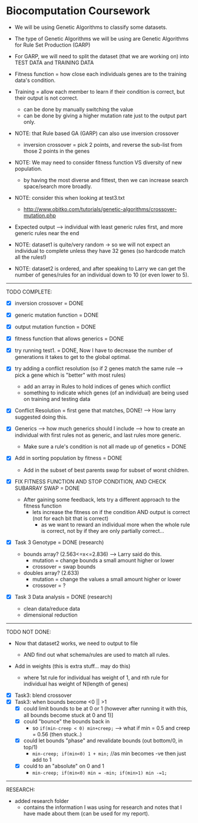 # Biocomputation Coursework

- We will be using Genetic Algorithms to classify some datasets.

- The type of Genetic Algorithms we will be using are Genetic Algorithms for Rule Set Production (GARP)

- For GARP, we will need to split the dataset (that we are working on) into TEST DATA and TRAINING DATA

- Fitness function = how close each individuals genes are to the training data's condition.

- Training = allow each member to learn if their condition is correct, but their output is not correct.
  - can be done by manually switching the value
  - can be done by giving a higher mutation rate just to the output part only.

- NOTE: that Rule based GA (GARP) can also use inversion crossover
  - inversion crossover = pick 2 points, and reverse the sub-list from those 2 points in the genes

- NOTE: We may need to consider fitness function VS diversity of new population.
  - by having the most diverse and fittest, then we can increase search space/search more broadly.

- NOTE: consider this when looking at test3.txt
  - http://www.obitko.com/tutorials/genetic-algorithms/crossover-mutation.php

- Expected output --> individual with least generic rules first, and more generic rules near the end

- NOTE: dataset1 is quite/very random -> so we will not expect an individual to complete unless they have 32 genes (so hardcode match all the rules!)
- NOTE: dataset2 is ordered, and after speaking to Larry we can get the number of genes/rules for an individual down to 10 (or even lower to 5).

------------------------------------------

TODO COMPLETE:

- [x] inversion crossover = DONE

- [x] generic mutation function = DONE

- [x] output mutation function = DONE

- [x] fitness function that allows generics = DONE

- [x] try running test1. = DONE, Now I have to decrease the number of generations it takes to get to the global optimal.

- [x] try adding a conflict resolution (so if 2 genes match the same rule --> pick a gene which is "better" with most rules)
  - add an array in Rules to hold indices of genes which conflict
  - something to indicate which genes (of an individual) are being used on training and testing data

- [x] Conflict Resolution = first gene that matches, DONE! --> How larry suggested doing this.

- [x] Generics --> how much generics should I include --> how to create an individual with first rules not as generic, and last rules more generic.
  - Make sure a rule's condition is not all made up of genetics = DONE

- [x] Add in sorting population by fitness = DONE
  - Add in the subset of best parents swap for subset of worst children.

- [x] FIX FITNESS FUNCTION AND STOP CONDITION, AND CHECK SUBARRAY SWAP = DONE
  - After gaining some feedback, lets try a different approach to the fitness function
    - lets increase the fitness on if the condition AND output is correct (not for each bit that is correct)
      - as we want to reward an individual more when the whole rule is correct, not by if they are only partially correct...

- [x] Task 3 Genotype = DONE (research)
  - bounds array? (2.563<=x<=2.836) --> Larry said do this.
    - mutation = change bounds a small amount higher or lower
    - crossover = swap bounds
  - doubles array? (2.633)
    - mutation = change the values a small amount higher or lower
    - crossover = ?

- [x] Task 3 Data analysis = DONE (research)
  - clean data/reduce data
  - dimensional reduction

------------------------------------------------

TODO NOT DONE:

- Now that dataset2 works, we need to output to file
  - AND find out what schema/rules are used to match all rules.

- Add in weights (this is extra stuff... may do this)
  - where 1st rule for individual has weight of 1, and nth rule for individual has weight of N(length of genes)

- [x] Task3: blend crossover
- [x] Task3: when bounds become <0 || >1
  - [x] could limit bounds to be at 0 or 1 (however after running it with this, all bounds become stuck at 0 and 1)]
  - [x] could "bounce" the bounds back in
    - so `if(min-creep < 0) min+creep;` --> what if min = 0.5 and creep = 0.56 (then stuck..)
  - [x] could let bounds "phase" and revalidate bounds (out bottom/0, in top/1)
    - `min-creep; if(min<0) 1 + min;` //as min becomes -ve then just add to 1
  - [x] could to an "absolute" on 0 and 1
    - `min-creep; if(min<0) min = -min; if(min>1) min -=1;`


------------------------------------------
RESEARCH:
- added research folder
  - contains the information I was using for research and notes that I have made about them (can be used for my report).
